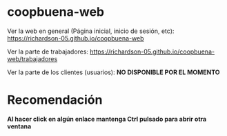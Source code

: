 # coopbuena-web

Ver la web en general (Página inicial, inicio de sesión, etc):
https://richardson-05.github.io/coopbuena-web

Ver la parte de trabajadores:
https://richardson-05.github.io/coopbuena-web/trabajadores

Ver la parte de los clientes (usuarios):
<b>NO DISPONIBLE POR EL MOMENTO<b>

# Recomendación
Al hacer click en algún enlace mantenga Ctrl pulsado para abrir otra ventana
